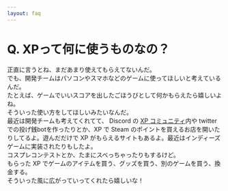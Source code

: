 ```yaml
---
layout: faq
---
```


# Q. XPって何に使うものなの？  
正直に言うとね、まだあまり使えてもらえてないんだ。  
でも、開発チームはパソコンやスマホなどのゲームに使ってほしいと考えているんだ。  
たとえば、ゲームでいいスコアを出したごほうびとして何かもらえたら嬉しいよね。  
そういった使い方をしてほしいみたいなんだ。  
最近は開発チームも考えてくれてて、 Discord の [XP コミュニティ](https://discord.gg/byc8pnM)内や twitter での投げ銭botを作ったりとか、XP で Steam のポイントを買えるお店を開いたりしてるよ。遊んだだけで XP がもらえるサイトもあるよ。最近はインディーズゲームに実装されたりもしたよ。  
コスプレコンテストとか、たまにスベっちゃったりもするけど。  
もらった XP でゲームのアイテムを買う、グッズを買う、別のゲームを買う、換金する。  
そういった風に広がっていってくれたら嬉しいな！  

